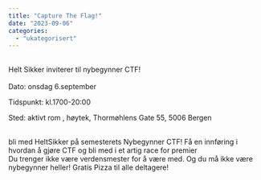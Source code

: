 ```yaml
---
title: "Capture The Flag!"
date: "2023-09-06"
categories: 
  - "ukategorisert"
---
```



<br />
Helt Sikker inviterer til nybegynner CTF!
<br />
<br />
Dato: onsdag 6.september

Tidspunkt: kl.1700-20:00 

Sted: aktivt rom , høytek, Thormøhlens Gate 55, 5006 Bergen

<br /> 
 bli med HeltSikker på semesterets Nybegynner CTF! Få en innføring i hvordan å gjøre CTF og bli med i et artig race for premier
<br />
Du trenger ikke være verdensmester for å være med. Og du må ikke være nybegynner heller! 
Gratis Pizza til alle deltagere!
